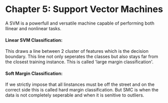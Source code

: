 # Chapter 5: Support Vector Machines

A SVM is a powerfull and versatile machine capable of performing both llinear and nonlinear tasks. 

#### Linear SVM Classification:

This draws a line between 2 cluster of features which is the decision boundary. This line not only seperates the classes but also stays far from the closest training instance. This is called 'large margin classification'. 

#### Soft Margin Classification:

If we strictly impose that all linstances must be off the street and on the correct side this is called hard margin classification.  But SMC is when the data is not completely seperable and when it is senitive to outliers. 